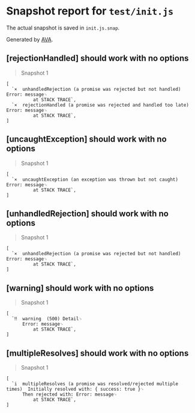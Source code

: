 # Snapshot report for `test/init.js`

The actual snapshot is saved in `init.js.snap`.

Generated by [AVA](https://ava.li).

## [rejectionHandled] should work with no options

> Snapshot 1

    [
      `×  unhandledRejection (a promise was rejected but not handled)  Error: message␊
              at STACK TRACE`,
      `×  rejectionHandled (a promise was rejected and handled too late)  Error: message␊
              at STACK TRACE`,
    ]

## [uncaughtException] should work with no options

> Snapshot 1

    [
      `×  uncaughtException (an exception was thrown but not caught)  Error: message␊
              at STACK TRACE`,
    ]

## [unhandledRejection] should work with no options

> Snapshot 1

    [
      `×  unhandledRejection (a promise was rejected but not handled)  Error: message␊
              at STACK TRACE`,
    ]

## [warning] should work with no options

> Snapshot 1

    [
      `‼  warning  (500) Detail␊
          Error: message␊
              at STACK TRACE`,
    ]

## [multipleResolves] should work with no options

> Snapshot 1

    [
      `i  multipleResolves (a promise was resolved/rejected multiple times)  Initially resolved with: { success: true }␊
          Then rejected with: Error: message␊
              at STACK TRACE`,
    ]
